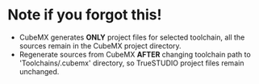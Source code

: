 
# Note if you forgot this!

* CubeMX generates __ONLY__ project files for selected toolchain, all the sources remain in the CubeMX project directory.
* Regenerate sources from CubeMX __AFTER__ changing toolchain path to
'Toolchains/.cubemx' directory, so TrueSTUDIO project files remain unchanged.
